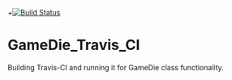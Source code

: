 
+[![Build Status](https://travis-ci.org/poojadshende/GameDie_Travis_CI.svg?branch=master)](https://travis-ci.org/poojadshende/GameDie_Travis_CI)
# GameDie_Travis_CI
Building Travis-CI and running it for GameDie class functionality.
